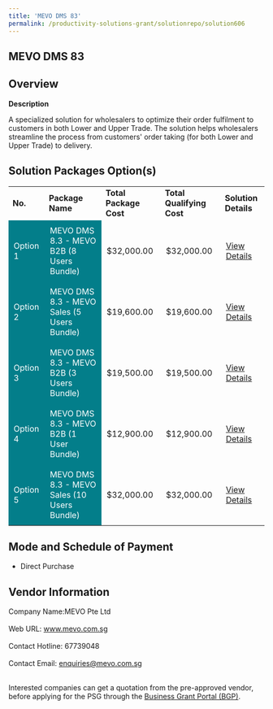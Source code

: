 ```yaml
---
title: 'MEVO DMS 83'
permalink: /productivity-solutions-grant/solutionrepo/solution606
---
```


## MEVO DMS 83

## Overview

**Description**

A specialized solution for wholesalers to optimize their order fulfilment to customers in both Lower and Upper Trade. The solution helps wholesalers streamline the process from customers' order taking (for both Lower and Upper Trade) to delivery.

## Solution Packages Option(s)

<table>
<tr>
<td><b>No.</b></td>
<td><b>Package Name</b></td>
<td><b>Total Package Cost</b></td>
<td><b>Total Qualifying Cost</b></td>
<td><b>Solution Details</b></td>
</tr>
<tr>
<td style='padding: 10px; background-color: #037E8A; color: #FFFFFF;'>Option 1</td>
<td style='padding: 10px; background-color: #037E8A; color: #FFFFFF;'>MEVO DMS 8.3 - MEVO B2B (8 Users Bundle)</td>
<td style='padding: 10px;'>$32,000.00</td>
<td style='padding: 10px;'>$32,000.00</td>
<td style='padding: 10px;'><a href='https://www.gobusiness.gov.sg/images/psg/Desensitised_MEVO_Annex_3_CR_wef_30_Sept_2021_Part_1.pdf' target='_blank'>View Details</a></td>
</tr>
<tr>
<td style='padding: 10px; background-color: #037E8A; color: #FFFFFF;'>Option 2</td>
<td style='padding: 10px; background-color: #037E8A; color: #FFFFFF;'>MEVO DMS 8.3 - MEVO Sales (5 Users Bundle)</td>
<td style='padding: 10px;'>$19,600.00</td>
<td style='padding: 10px;'>$19,600.00</td>
<td style='padding: 10px;'><a href='https://www.gobusiness.gov.sg/images/psg/Desensitised_MEVO_Annex_3_CR_wef_30_Sept_2021_Part_2.pdf' target='_blank'>View Details</a></td>
</tr>
<tr>
<td style='padding: 10px; background-color: #037E8A; color: #FFFFFF;'>Option 3</td>
<td style='padding: 10px; background-color: #037E8A; color: #FFFFFF;'>MEVO DMS 8.3 - MEVO B2B (3 Users Bundle)</td>
<td style='padding: 10px;'>$19,500.00</td>
<td style='padding: 10px;'>$19,500.00</td>
<td style='padding: 10px;'><a href='https://www.gobusiness.gov.sg/images/psg/Desensitised_MEVO_Annex_3_CR_wef_30_Sept_2021_Part_3.pdf' target='_blank'>View Details</a></td>
</tr>
<tr>
<td style='padding: 10px; background-color: #037E8A; color: #FFFFFF;'>Option 4</td>
<td style='padding: 10px; background-color: #037E8A; color: #FFFFFF;'>MEVO DMS 8.3 - MEVO B2B (1 User Bundle)</td>
<td style='padding: 10px;'>$12,900.00</td>
<td style='padding: 10px;'>$12,900.00</td>
<td style='padding: 10px;'><a href='https://www.gobusiness.gov.sg/images/psg/Desensitised_MEVO_Annex_3_CR_wef_30_Sept_2021_Part_4.pdf' target='_blank'>View Details</a></td>
</tr>
<tr>
<td style='padding: 10px; background-color: #037E8A; color: #FFFFFF;'>Option 5</td>
<td style='padding: 10px; background-color: #037E8A; color: #FFFFFF;'>MEVO DMS 8.3 - MEVO Sales (10 Users Bundle)</td>
<td style='padding: 10px;'>$32,000.00</td>
<td style='padding: 10px;'>$32,000.00</td>
<td style='padding: 10px;'><a href='https://www.gobusiness.gov.sg/images/psg/Desensitised_MEVO_Annex_3_CR_wef_30_Sept_2021_Part_5.pdf' target='_blank'>View Details</a></td>
</tr>
</table>

## Mode and Schedule of Payment

 - Direct Purchase

## Vendor Information

 Company Name:MEVO Pte Ltd <br><br>Web URL: www.mevo.com.sg <br><br>Contact Hotline: 67739048 <br><br>Contact Email: enquiries@mevo.com.sg <br><br>

Interested companies can get a quotation from the pre-approved vendor, before applying for the PSG through the <a href='https://www.businessgrants.gov.sg/' target='_blank' rel='noopener'>Business Grant Portal (BGP)</a>.

<script src="/jquery/resize-tables.js"></script>
